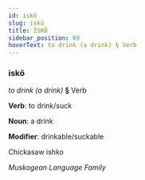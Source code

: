 ```yaml
---
id: iskö
slug: iskö
title: İSKÖ
sidebar_position: 69
hoverText: to drink (a drink) § Verb
---
```


### iskö

*to drink (a drink)* **§** Verb

**Verb**: to drink/suck

**Noun**: a drink

**Modifier**: drinkable/suckable

Chickasaw ishko  

*Muskogean Language Family*